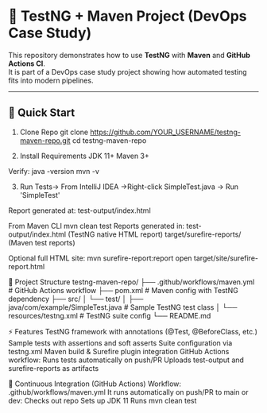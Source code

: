 # 🧪 TestNG + Maven Project (DevOps Case Study)

This repository demonstrates how to use **TestNG** with **Maven** and **GitHub Actions CI**.  
It is part of a DevOps case study project showing how automated testing fits into modern pipelines.

---

## 🚀 Quick Start

1. Clone Repo
git clone https://github.com/YOUR_USERNAME/testng-maven-repo.git
cd testng-maven-repo

2. Install Requirements
JDK 11+
Maven 3+

Verify:
java -version
mvn -v


3. Run Tests-> From IntelliJ IDEA ->Right-click SimpleTest.java → Run 'SimpleTest'

Report generated at:
test-output/index.html


From Maven CLI
mvn clean test
Reports generated in:
test-output/index.html (TestNG native HTML report)
target/surefire-reports/ (Maven test reports)

Optional full HTML site:
mvn surefire-report:report
open target/site/surefire-report.html

📂 Project Structure
testng-maven-repo/
├── .github/workflows/maven.yml   # GitHub Actions workflow
├── pom.xml                       # Maven config with TestNG dependency
├── src/
│   └── test/
│       ├── java/com/example/SimpleTest.java   # Sample TestNG test class
│       └── resources/testng.xml               # TestNG suite config
└── README.md

⚡ Features
TestNG framework with annotations (@Test, @BeforeClass, etc.)
Sample tests with assertions and soft asserts
Suite configuration via testng.xml
Maven build & Surefire plugin integration
GitHub Actions workflow:
Runs tests automatically on push/PR
Uploads test-output and surefire-reports as artifacts

🤖 Continuous Integration (GitHub Actions)
Workflow: .github/workflows/maven.yml
It runs automatically on push/PR to main or dev:
Checks out repo
Sets up JDK 11
Runs mvn clean test
